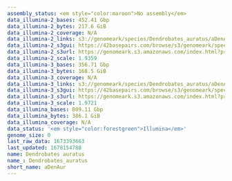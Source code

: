 ```yaml
---
assembly_status: <em style="color:maroon">No assembly</em>
data_illumina-2_bases: 452.41 Gbp
data_illumina-2_bytes: 217.6 GiB
data_illumina-2_coverage: N/A
data_illumina-2_links: s3://genomeark/species/Dendrobates_auratus/aDenAur2/genomic_data/illumina/<br>
data_illumina-2_s3gui: https://42basepairs.com/browse/s3/genomeark/species/Dendrobates_auratus/aDenAur2/genomic_data/illumina/
data_illumina-2_s3url: https://genomeark.s3.amazonaws.com/index.html?prefix=species/Dendrobates_auratus/aDenAur2/genomic_data/illumina/
data_illumina-2_scale: 1.9359
data_illumina-3_bases: 356.71 Gbp
data_illumina-3_bytes: 168.5 GiB
data_illumina-3_coverage: N/A
data_illumina-3_links: s3://genomeark/species/Dendrobates_auratus/aDenAur3/genomic_data/illumina/<br>
data_illumina-3_s3gui: https://42basepairs.com/browse/s3/genomeark/species/Dendrobates_auratus/aDenAur3/genomic_data/illumina/
data_illumina-3_s3url: https://genomeark.s3.amazonaws.com/index.html?prefix=species/Dendrobates_auratus/aDenAur3/genomic_data/illumina/
data_illumina-3_scale: 1.9721
data_illumina_bases: 809.11 Gbp
data_illumina_bytes: 386.1 GiB
data_illumina_coverage: N/A
data_status: '<em style="color:forestgreen">Illumina</em>'
genome_size: 0
last_raw_data: 1673393663
last_updated: 1678154788
name: Dendrobates auratus
name_: Dendrobates_auratus
short_name: aDenAur
---
```

